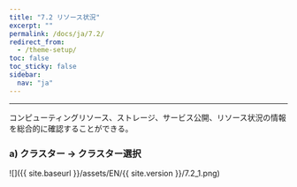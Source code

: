 ```yaml
---
title: "7.2 リソース状況"
excerpt: ""
permalink: /docs/ja/7.2/
redirect_from:
  - /theme-setup/
toc: false
toc_sticky: false
sidebar:
  nav: "ja"
---
```



---

コンピューティングリソース、ストレージ、サービス公開、リソース状況の情報を総合的に確認することができる。

### a\) クラスター → クラスター選択 
![]({{ site.baseurl }}/assets/EN/{{ site.version }}/7.2_1.png)